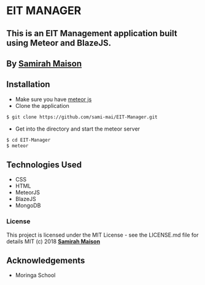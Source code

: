 # EIT MANAGER
## This is an EIT Management application built using Meteor and BlazeJS.

## By **[Samirah Maison](https://github.com/sami-mai)**

## Installation

- Make sure you have [meteor js]('https://www.meteor.com')
- Clone the application

```bash
$ git clone https://github.com/sami-mai/EIT-Manager.git
```
- Get into the directory and start the meteor server

```bash
$ cd EIT-Manager
$ meteor
```

## Technologies Used

- CSS
- HTML
- MeteorJS
- BlazeJS
- MongoDB

### License
This project is licensed under the MIT License - see the LICENSE.md file for details
MIT (c) 2018 **[Samirah Maison](https://github.com/sami-mai)**

## Acknowledgements
* Moringa School
